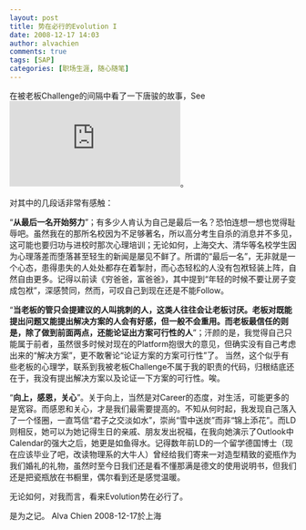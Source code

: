 ```yaml
---
layout: post
title: 势在必行的Evolution I
date: 2008-12-17 14:03
author: alvachien
comments: true
tags: [SAP]
categories: [职场生涯, 随心随笔]
---
```

在被老板Challenge的间隔中看了一下唐骏的故事，See ![here](http://money.163.com/08/1208/15/4SLE0MOK002524TL.html)。 

对其中的几段话非常有感触： 

“**从最后一名开始努力**”；有多少人肯认为自己是最后一名？恐怕连想一想也觉得耻辱吧。虽然我在的那所名校因为不足够著名，所以高分考生自杀的消息并不多见，这可能也要归功与进校时那次心理培训；无论如何，上海交大、清华等名校学生因为心理落差而堕落甚至轻生的新闻是屡见不鲜了。所谓的“最后一名”，无非就是一个心态，患得患失的人处处都存在着掣肘，而心态轻松的人没有包袱轻装上阵，自然自由更多。记得以前读《穷爸爸，富爸爸》，其中提到“年轻的时候不要让房子变成包袱”，深感赞同，然而，可叹自己到现在还是不能Follow。

“**当老板的管只会提建议的人叫挑刺的人，这类人往往会让老板讨厌。老板对既能提出问题又能提出解决方案的人会有好感，但一般不会重用。而老板最信任的则是，除了做到前面两点，还能论证出方案可行性的人**”；汗颜的是，我觉得自己只能属于前者，虽然很多时候对现在的Platform抱很大的意见，但确实没有自己考虑出来的“解决方案”，更不敢奢论“论证方案的方案可行性”了。 当然，这个似乎有些老板的心理学，联系到我被老板Challenge不属于我的职责的代码，归根结底还在于，我没有提出解决方案以及论证一下方案的可行性。唉。

“**向上，感恩，关心**”。关于向上，当然是对Career的态度，对生活，可能更多的是宽容。而感恩和关心，才是我们最需要提高的。不知从何时起，我发现自己落入了一个怪圈，一直笃信“君子之交淡如水”，崇尚“雪中送炭”而非“锦上添花”。而LD则相反，她可以为她记得生日的亲戚、朋友发出祝福，在我向她演示了Outlook中Calendar的强大之后，她更是如鱼得水。记得数年前LD的一个留学德国博士（现在应该毕业了吧，改读物理系的大牛人）曾经给我们寄来一对造型精致的瓷瓶作为我们婚礼的礼物，虽然时至今日我们还是看不懂那满是德文的使用说明书，但我们还是把瓷瓶放在书橱里，偶尔看到还是感觉温暖。

无论如何，对我而言，看来Evolution势在必行了。

是为之记。
Alva Chien
2008-12-17於上海
